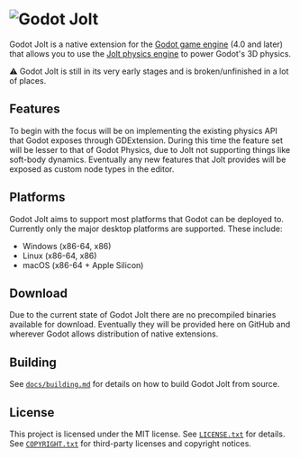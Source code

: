 # ![Godot Jolt][bnr]

Godot Jolt is a native extension for the [Godot game engine][gdt] (4.0 and later) that allows you to
use the [Jolt physics engine][jlt] to power Godot's 3D physics.

⚠️ Godot Jolt is still in its very early stages and is broken/unfinished in a lot of places.

## Features

To begin with the focus will be on implementing the existing physics API that Godot exposes through
GDExtension. During this time the feature set will be lesser to that of Godot Physics, due to Jolt
not supporting things like soft-body dynamics. Eventually any new features that Jolt provides will
be exposed as custom node types in the editor.

## Platforms

Godot Jolt aims to support most platforms that Godot can be deployed to. Currently only the major
desktop platforms are supported. These include:

- Windows (x86-64, x86)
- Linux (x86-64, x86)
- macOS (x86-64 + Apple Silicon)

## Download

Due to the current state of Godot Jolt there are no precompiled binaries available for download.
Eventually they will be provided here on GitHub and wherever Godot allows distribution of native
extensions.

## Building

See [`docs/building.md`][bld] for details on how to build Godot Jolt from source.

## License

This project is licensed under the MIT license. See [`LICENSE.txt`][lic] for details. See
[`COPYRIGHT.txt`][cpr] for third-party licenses and copyright notices.

[bnr]: docs/banner.png
[gdt]: https://godotengine.org/
[jlt]: https://github.com/jrouwe/JoltPhysics
[bld]: docs/building.md
[lic]: LICENSE.txt
[cpr]: COPYRIGHT.txt
